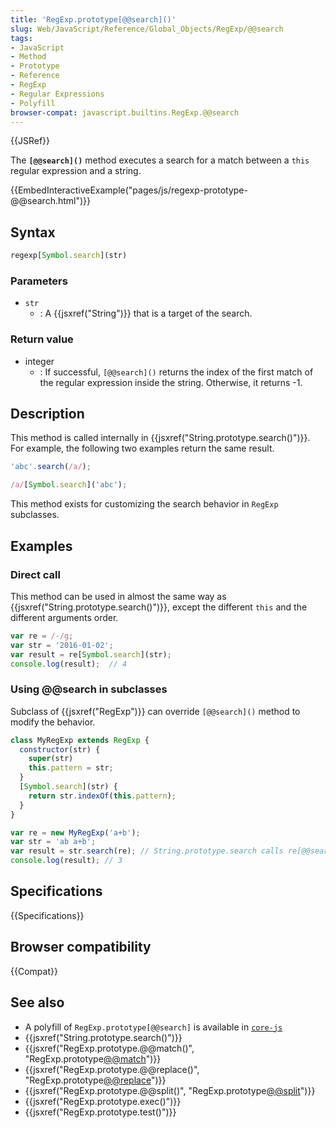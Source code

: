 ```yaml
---
title: 'RegExp.prototype[@@search]()'
slug: Web/JavaScript/Reference/Global_Objects/RegExp/@@search
tags:
- JavaScript
- Method
- Prototype
- Reference
- RegExp
- Regular Expressions
- Polyfill
browser-compat: javascript.builtins.RegExp.@@search
---
```

{{JSRef}}

The **`[@@search]()`** method executes a search for a match between a `this`
regular expression and a string.

{{EmbedInteractiveExample("pages/js/regexp-prototype-@@search.html")}}

## Syntax

```js
regexp[Symbol.search](str)
```

### Parameters

*   `str`
    *   : A {{jsxref("String")}} that is a target of the search.

### Return value

*   integer
    *   : If successful, `[@@search]()` returns the index of the first match of the
        regular expression inside the string. Otherwise, it returns -1.

## Description

This method is called internally in
{{jsxref("String.prototype.search()")}}. For example, the following
two examples return the same result.

```js
'abc'.search(/a/);

/a/[Symbol.search]('abc');
```

This method exists for customizing the search behavior in `RegExp` subclasses.

## Examples

### Direct call

This method can be used in almost the same way as
{{jsxref("String.prototype.search()")}}, except the different
`this` and the different arguments order.

```js
var re = /-/g;
var str = '2016-01-02';
var result = re[Symbol.search](str);
console.log(result);  // 4
```

### Using @@search in subclasses

Subclass of {{jsxref("RegExp")}} can override `[@@search]()` method to
modify the behavior.

```js
class MyRegExp extends RegExp {
  constructor(str) {
    super(str)
    this.pattern = str;
  }
  [Symbol.search](str) {
    return str.indexOf(this.pattern);
  }
}

var re = new MyRegExp('a+b');
var str = 'ab a+b';
var result = str.search(re); // String.prototype.search calls re[@@search].
console.log(result); // 3
```

## Specifications

{{Specifications}}

## Browser compatibility

{{Compat}}

## See also

*   A polyfill of `RegExp.prototype[@@search]` is available in
    [`core-js`](https://github.com/zloirock/core-js#ecmascript-string-and-regexp)
*   {{jsxref("String.prototype.search()")}}
*   {{jsxref("RegExp.prototype.@@match()", "RegExp.prototype[@@match]()")}}
*   {{jsxref("RegExp.prototype.@@replace()", "RegExp.prototype[@@replace]()")}}
*   {{jsxref("RegExp.prototype.@@split()", "RegExp.prototype[@@split]()")}}
*   {{jsxref("RegExp.prototype.exec()")}}
*   {{jsxref("RegExp.prototype.test()")}}
